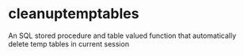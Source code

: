 # cleanuptemptables
An SQL stored procedure and table valued function that automatically delete temp tables in current session

